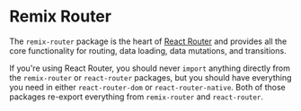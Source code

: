 # Remix Router

The `remix-router` package is the heart of [React Router](https://github.com/remix-run/react-router) and provides all the core functionality for routing, data loading, data mutations,
and transitions.

If you're using React Router, you should never `import` anything directly from
the `remix-router` or `react-router` packages, but you should have everything
you need in either `react-router-dom` or `react-router-native`. Both of those
packages re-export everything from `remix-router` and `react-router`.
